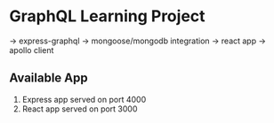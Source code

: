 # GraphQL Learning Project

-> express-graphql
-> mongoose/mongodb integration
-> react app
-> apollo client


## Available App

1. Express app served on port 4000
2. React app served on port 3000

